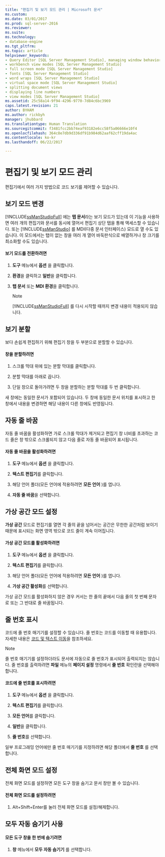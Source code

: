 ```yaml
---
title: "편집기 및 보기 모드 관리 | Microsoft 문서"
ms.custom: 
ms.date: 03/01/2017
ms.prod: sql-server-2016
ms.reviewer: 
ms.suite: 
ms.technology:
- database-engine
ms.tgt_pltfrm: 
ms.topic: article
helpviewer_keywords:
- Query Editor [SQL Server Management Studio], managing window behavior
- workbench view modes [SQL Server Management Studio]
- full screen mode [SQL Server Management Studio]
- fonts [SQL Server Management Studio]
- word wraps [SQL Server Management Studio]
- virtual space mode [SQL Server Management Studio]
- splitting document views
- displaying line numbers
- view modes [SQL Server Management Studio]
ms.assetid: 25c58a14-9f94-4296-9770-7d84c6bc3969
caps.latest.revision: 21
author: BYHAM
ms.author: rickbyh
manager: jhubbard
ms.translationtype: Human Translation
ms.sourcegitcommit: f3481fcc2bb74eaf93182e6cc58f5a06666e10f4
ms.openlocfilehash: 364c8e7db9d336df91b984d62aaf62cff19da4ac
ms.contentlocale: ko-kr
ms.lasthandoff: 06/22/2017

---
```

# <a name="manage-the-editor-and-view-mode"></a>편집기 및 보기 모드 관리
  편집기에서 여러 가지 방법으로 코드 보기를 제어할 수 있습니다.  
  
## <a name="changing-the-view-mode"></a>보기 모드 변경  
 [!INCLUDE[ssManStudioFull](../../includes/ssmanstudiofull-md.md)] 에는 **탭 문서**라는 보기 모드가 있는데 이 기능을 사용하면 여러 개의 편집기와 문서를 동시에 열어서 편집기 상단 탭을 통해 액세스할 수 있습니다. 또는 [!INCLUDE[ssManStudio](../../includes/ssmanstudio-md.md)] 를 MDI(다중 문서 인터페이스) 모드로 열 수도 있습니다. 이 모드에서는 탭이 없는 창을 여러 개 열어 바둑판식으로 배열하거나 창 크기를 최소화할 수도 있습니다.  
  
#### <a name="to-switch-between-view-modes"></a>보기 모드를 전환하려면  
  
1.  **도구** 메뉴에서 **옵션** 을 클릭합니다.  
  
2.  **환경**을 클릭하고 **일반**을 클릭합니다.  
  
3.  **탭 문서** 또는 **MDI 환경**을 클릭합니다.  
  
    > [!NOTE]  
    >  [!INCLUDE[ssManStudioFull](../../includes/ssmanstudiofull-md.md)] 를 다시 시작할 때까지 변경 내용이 적용되지 않습니다.  
  
## <a name="splitting-the-view"></a>보기 분할  
 보다 손쉽게 편집하기 위해 편집기 창을 두 부분으로 분할할 수 있습니다.  
  
#### <a name="to-split-a-window"></a>창을 분할하려면  
  
1.  스크롤 막대 위에 있는 분할 막대를 클릭합니다.  
  
2.  분할 막대를 아래로 끕니다.  
  
3.  단일 창으로 돌아가려면 두 창을 분할하는 분할 막대를 두 번 클릭합니다.  
  
 새 창에는 동일한 문서가 포함되어 있습니다. 두 창에 동일한 문서 위치를 표시하고 한 창에서 내용을 변경하면 해당 내용이 다른 창에도 반영됩니다.  
  
## <a name="word-wrap"></a>자동 줄 바꿈  
 자동 줄 바꿈을 활성화하면 가로 스크롤 막대가 제거되고 편집기 창 너비를 초과하는 코드 줄은 창 밖으로 스크롤되지 않고 다음 줄로 자동 줄 바꿈되어 표시됩니다.  
  
#### <a name="to-activate-word-wrap"></a>자동 줄 바꿈을 활성화하려면  
  
1.  **도구** 메뉴에서 **옵션** 을 클릭합니다.  
  
2.  **텍스트 편집기**를 클릭합니다.  
  
3.  해당 언어 폴더(모든 언어에 적용하려면 **모든 언어** )를 엽니다.  
  
4.  **자동 줄 바꿈**을 선택합니다.  
  
## <a name="enabling-virtual-space-mode"></a>가상 공간 모드 설정  
 **가상 공간** 모드로 편집기를 열면 각 줄의 끝을 넘어서는 공간은 무한한 공간처럼 보이기 때문에 표시되는 화면 영역 밖으로 코드 줄이 계속 이어집니다.  
  
#### <a name="to-enable-virtual-space-mode"></a>가상 공간 모드를 활성화하려면  
  
1.  **도구** 메뉴에서 **옵션** 을 클릭합니다.  
  
2.  **텍스트 편집기**를 클릭합니다.  
  
3.  해당 언어 폴더(모든 언어에 적용하려면 **모든 언어** )를 엽니다.  
  
4.  **가상 공간 활성화**를 선택합니다.  
  
 가상 공간 모드를 활성화하지 않은 경우 커서는 한 줄의 끝에서 다음 줄의 첫 번째 문자로 또는 그 반대로 줄 바꿈됩니다.  
  
## <a name="displaying-line-numbers"></a>줄 번호 표시  
 코드에 줄 번호 매기기를 설정할 수 있습니다. 줄 번호는 코드를 이동할 때 유용합니다. 자세한 내용은 [코드 및 텍스트 이동](../../relational-databases/scripting/navigate-code-and-text.md)을 참조하세요.  
  
> [!NOTE]  
>  줄 번호 매기기를 설정하더라도 문서에 자동으로 줄 번호가 표시되어 출력되지는 않습니다. 줄 번호를 출력하려면 **파일** 메뉴의 **페이지 설정** 명령에서 **줄 번호** 확인란을 선택해야 합니다.  
  
#### <a name="to-display-line-numbers-in-code"></a>코드에 줄 번호를 표시하려면  
  
1.  **도구** 메뉴에서 **옵션** 을 클릭합니다.  
  
2.  **텍스트 편집기**를 클릭합니다.  
  
3.  **모든 언어**를 클릭합니다.  
  
4.  **일반**을 클릭합니다.  
  
5.  **줄 번호**를 선택합니다.  
  
 일부 프로그래밍 언어에만 줄 번호 매기기를 지정하려면 해당 폴더에서 **줄 번호** 를 선택합니다.  
  
## <a name="enabling-full-screen-mode"></a>전체 화면 모드 설정  
 전체 화면 모드를 설정하면 모든 도구 창을 숨기고 문서 창만 볼 수 있습니다.  
  
#### <a name="to-enable-full-screen-mode"></a>전체 화면 모드를 설정하려면  
  
1.  Alt+Shift+Enter를 눌러 전체 화면 모드를 설정/해제합니다.  
  
## <a name="using-auto-hide-all"></a>모두 자동 숨기기 사용  
  
#### <a name="to-hide-all-the-tool-windows-at-once"></a>모든 도구 창을 한 번에 숨기려면  
  
1.  **창** 메뉴에서 **모두 자동 숨기기** 를 선택합니다.  
  
  

